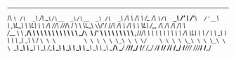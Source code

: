  ____    ____    _____   ______  ______   ____    __    __      ______  _____   ____       _     __      __     
/\  _`\ /\  _`\ /\  __`\/\__  _\/\__  _\ /\  _`\ /\ \  /\ \    /\__  _\/\  __`\/\  _`\   /' \  /'__`\  /'__`\   
\ \,\L\_\ \ \L\ \ \ \/\ \/_/\ \/\/_/\ \/ \ \ \L\_\ `\`\\/'/    \/_/\ \/\ \ \/\ \ \ \L\ \/\_, \/\ \/\ \/\ \/\ \  
 \/_\__ \\ \ ,__/\ \ \ \ \ \ \ \   \ \ \  \ \  _\/`\ `\ /'        \ \ \ \ \ \ \ \ \ ,__/\/_/\ \ \ \ \ \ \ \ \ \ 
   /\ \L\ \ \ \/  \ \ \_\ \ \ \ \   \_\ \__\ \ \/   `\ \ \         \ \ \ \ \ \_\ \ \ \/    \ \ \ \ \_\ \ \ \_\ \
   \ `\____\ \_\   \ \_____\ \ \_\  /\_____\\ \_\     \ \_\         \ \_\ \ \_____\ \_\     \ \_\ \____/\ \____/
    \/_____/\/_/    \/_____/  \/_/  \/_____/ \/_/      \/_/          \/_/  \/_____/\/_/      \/_/\/___/  \/___/ 
                                                                                                                
                                                                                                                

